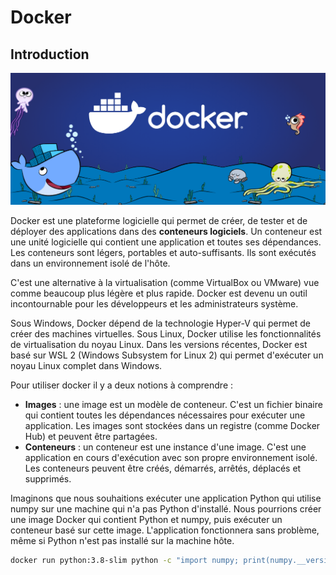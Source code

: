 # Docker

## Introduction

![Docker](/assets/images/docker.png)

Docker est une plateforme logicielle qui permet de créer, de tester et de déployer des applications dans des **conteneurs logiciels**. Un conteneur est une unité logicielle qui contient une application et toutes ses dépendances. Les conteneurs sont légers, portables et auto-suffisants. Ils sont exécutés dans un environnement isolé de l'hôte.

C'est une alternative à la virtualisation (comme VirtualBox ou VMware) vue comme beaucoup plus légère et plus rapide. Docker est devenu un outil incontournable pour les développeurs et les administrateurs système.

Sous Windows, Docker dépend de la technologie Hyper-V qui permet de créer des machines virtuelles. Sous Linux, Docker utilise les fonctionnalités de virtualisation du noyau Linux. Dans les versions récentes, Docker est basé sur WSL 2 (Windows Subsystem for Linux 2) qui permet d'exécuter un noyau Linux complet dans Windows.

Pour utiliser docker il y a deux notions à comprendre :

- **Images** : une image est un modèle de conteneur. C'est un fichier binaire qui contient toutes les dépendances nécessaires pour exécuter une application. Les images sont stockées dans un registre (comme Docker Hub) et peuvent être partagées.
- **Conteneurs** : un conteneur est une instance d'une image. C'est une application en cours d'exécution avec son propre environnement isolé. Les conteneurs peuvent être créés, démarrés, arrêtés, déplacés et supprimés.

Imaginons que nous souhaitions exécuter une application Python qui utilise numpy sur une machine qui n'a pas Python d'installé. Nous pourrions créer une image Docker qui contient Python et numpy, puis exécuter un conteneur basé sur cette image. L'application fonctionnera sans problème, même si Python n'est pas installé sur la machine hôte.

```bash
docker run python:3.8-slim python -c "import numpy; print(numpy.__version__)"
```